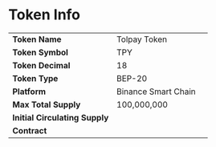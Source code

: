 # Token Info



|                                |                     |   |
| ------------------------------ | ------------------- | - |
| **Token Name**                 | Tolpay Token        |   |
| **Token Symbol**               | TPY                 |   |
| **Token Decimal**              | 18                  |   |
| **Token Type**                 | BEP-20              |   |
| **Platform**                   | Binance Smart Chain |   |
| **Max Total Supply**           | 100,000,000         |   |
| **Initial Circulating Supply** |                     |   |
| **Contract**                   |                     |   |
